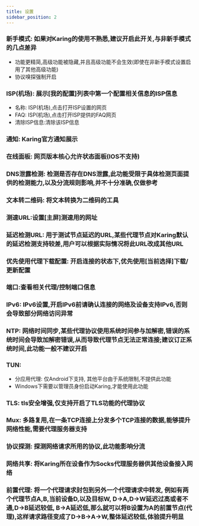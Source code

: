 ```yaml
---
title: 设置
sidebar_position: 2
---
```



### 新手模式: 如果对Karing的使用不熟悉,建议开启此开关,与非新手模式的几点差异
- 功能更精简,高级功能被隐藏,并且高级功能不会生效(即使在非新手模式设置启用了其他高级功能)
- 协议嗅探强制开启

### ISP(机场): 展示[我的配置]列表中第一个配置相关信息的ISP信息
- 名称: ISP(机场),点击打开ISP设置的网页
- FAQ: ISP(机场),点击打开ISP提供的FAQ网页
- 清除ISP信息:清除该ISP信息

### 通知: Karing官方通知展示
### 在线面板: 网页版本核心允许状态面板(IOS不支持)
### DNS泄露检测: 检测是否存在DNS泄露,此功能受限于具体检测页面提供的检测能力,以及分流规则影响,并不十分准确,仅做参考
### 文本转二维码: 将文本转换为二维码的工具

### 测速URL:设置[主屏]测速用的网址
### 延迟检测URL: 用于测试节点延迟的URL,某些代理节点对Karing默认的延迟检测支持较差,用户可以根据实际情况将此URL改成其他URL

### 优先使用代理下载配置: 开启连接的状态下,优先使用[当前选择]下载/更新配置
### 端口:查看相关代理/控制端口信息
### IPv6: IPv6设置,开启IPv6前请确认连接的网络及设备支持IPv6,否则会导致部分网络访问异常
### NTP: 网络时间同步,某些代理协议使用系统时间参与加解密,错误的系统时间会导致加解密错误,从而导致代理节点无法正常连接;建议订正系统时间,此功能一般不建议开启
### TUN: 
- 分应用代理: 仅Android下支持, 其他平台由于系统限制,不提供此功能
- Windows下需要以管理员身份启动Karing,才能使用此功能

### TLS: tls安全增强,仅支持开启了TLS功能的代理协议
### Mux: 多路复用,在一条TCP连接上分发多个TCP连接的数据,能够提升网络性能,需要代理服务器支持
### 协议探测: 探测网络请求所用的协议,此功能影响分流
### 网络共享: 将Karing所在设备作为Socks代理服务器供其他设备接入网络
### 前置代理: 将一个代理请求封包到另外一个代理请求中转发, 例如有两个代理节点A,B,当前设备D,以及目标W, D->A,D->W延迟过高或者不通,D->B延迟较低, B->A延迟低,那么就可以将B设置为A的前置节点(代理),这样请求路径变成了D->B->A->W,整体延迟较低,体验提升明显